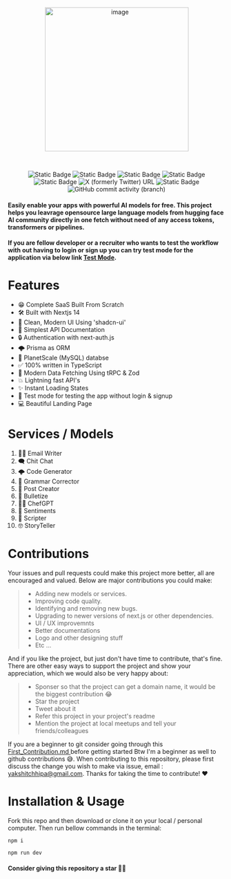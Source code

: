 <br>
<p align="center">
  <img width="333" alt="image" src="https://github.com/Axnjr/FreeAI-APIServices/assets/111436589/c9cb1114-c354-4811-98d2-2c1bdbb626f7">
</p>

<br>

<div align="center">
  
  <a>![Static Badge](https://img.shields.io/badge/AI-8A28E2)</a> 
  <a>![Static Badge](https://img.shields.io/badge/Free%20API's%20-%201A18A0)</a> 
  <a>![Static Badge](https://img.shields.io/badge/OpenSource%20-%20%23fff?logoColor=%23fff&labelColor=%23fff&color=%23fff)</a>
  <a>![Static Badge](https://img.shields.io/badge/Hugging%20Face%20-%20%20%23FF00FF)</a>
  <a>![Static Badge](https://img.shields.io/badge/Full%20Stack%20-%20?logoColor=%23000&color=%2300FFF3)</a>
  <a>![X (formerly Twitter) URL](https://img.shields.io/twitter/url?url=https%3A%2F%2Ftwitter.com%2FYC59094) </a>
  <a>![Static Badge](https://img.shields.io/badge/v.1.3%20-%20%230213FF)</a>
  <a>![GitHub commit activity (branch)](https://img.shields.io/github/commit-activity/t/Axnjr/FreeAI-APIServices?logoColor=%23000&labelColor=%23F4FF00&color=%23FC9300)
</a>
  
</div>

#### Easily enable your apps with powerful AI models for free. This project helps you leavrage opensource large language models from hugging face AI community directly in one fetch without need of any access tokens, transformers or pipelines.
#### If you are fellow developer or a recruiter who wants to test the workflow with out having to login or sign up you can try test mode for the application via below link [Test Mode](https://freeaiapi.vercel.app/dashboard?test=true).

# Features

- 😁 Complete SaaS Built From Scratch
- 🛠️ Built with Nextjs 14
- 🎨 Clean, Modern UI Using 'shadcn-ui'
- 🐰 Simplest API Documentation
- 🔒 Authentication with next-auth.js
- 🌩️ Prisma as ORM
- 📅 PlanetScale (MySQL) databse
- ✅ 100% written in TypeScript
- 🔧 Modern Data Fetching Using tRPC & Zod
- 💥 Lightning fast API's
- ✨ Instant Loading States
- 🧪 Test mode for testing the app without login & signup
- 💻 Beautiful Landing Page

# Services / Models 

 1) 👩‍💻 Email Writer
 2) 🗨️ Chit Chat
 3) 🌩️ Code Generator
 4) 🧐 Grammar Corrector
 5) 🔗 Post Creator
 6) 🎯 Bulletize
 7) 🧑‍🍳 ChefGPT
 8) 🙈 Sentiments
 9) 📜 Scripter
 10) 🤓 StoryTeller

# Contributions

Your issues and pull requests could make this project more better, all are encouraged and valued. Below are major contributions you could make:

> - Adding new models or services.
> - Improving code quality.
> - Identifying and removing new bugs.
> - Upgrading to newer versions of next.js or other dependencies.
> - UI / UX improvemnts
> - Better documentations
> - Logo and other designing stuff
> - Etc ...

And if you like the project, but just don't have time to contribute, that's fine. There are other easy ways to support the project and show your appreciation, which we would also be very happy about:
> - Sponser so that the project can get a domain name, it would be the biggest contribution 😂
> - Star the project
> - Tweet about it
> - Refer this project in your project's readme
> - Mention the project at local meetups and tell your friends/colleagues

If you are a beginner to git consider going through this <a href="https://github.com/firstcontributions/first-contributions/blob/main/README.md"> First_Contribution.md </a> before getting started Btw I'm a beginner as well to github contributions 😅. When contributing to this repository, please first discuss the change you wish to make via issue, email : yakshitchhipa@gmail.com. Thanks for taking the time to contribute! ❤️

# Installation & Usage

Fork this repo and then download or clone it on your local / personal computer. Then run bellow commands in the terminal:
```properties
npm i
```
```properties
npm run dev
```

#### Consider giving this repository a star 🙏🤗
